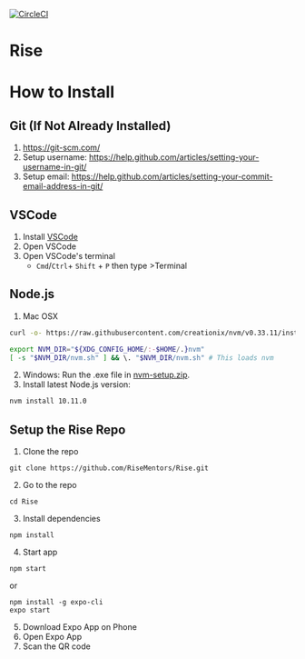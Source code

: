 [![CircleCI](https://circleci.com/gh/RiseMentors/Rise/tree/master.svg?style=svg)](https://circleci.com/gh/RiseMentors/Rise/tree/master)
# Rise

# How to Install

## Git (If Not Already Installed)
1. https://git-scm.com/
2. Setup username: https://help.github.com/articles/setting-your-username-in-git/ 
3. Setup email: https://help.github.com/articles/setting-your-commit-email-address-in-git/ 

## VSCode
1. Install [VSCode](https://code.visualstudio.com/)
2. Open VSCode
3. Open VSCode's terminal
    - `Cmd`/`Ctrl`+ `Shift` + `P` then type >Terminal
## Node.js
1. Mac OSX
```bash
curl -o- https://raw.githubusercontent.com/creationix/nvm/v0.33.11/install.sh | bash
```
```bash
export NVM_DIR="${XDG_CONFIG_HOME/:-$HOME/.}nvm"
[ -s "$NVM_DIR/nvm.sh" ] && \. "$NVM_DIR/nvm.sh" # This loads nvm
```
2. Windows: Run the .exe file in [nvm-setup.zip](https://github.com/coreybutler/nvm-windows/releases/download/1.1.7/nvm-setup.zip).
3. Install latest Node.js version:
```bash
nvm install 10.11.0 
```

## Setup the Rise Repo
1. Clone the repo
```
git clone https://github.com/RiseMentors/Rise.git
```
2. Go to the repo
```
cd Rise
```
3. Install dependencies
```
npm install
```
4. Start app
```
npm start
```
or
```
npm install -g expo-cli
expo start
```
5. Download Expo App on Phone
6. Open Expo App
7. Scan the QR code

